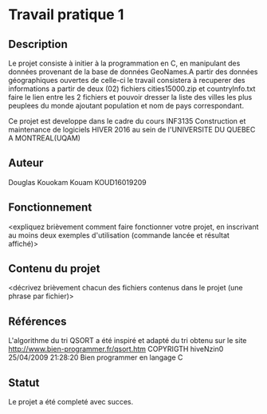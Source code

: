# Travail pratique 1

## Description

 Le projet consiste à initier à la programmation en C, en manipulant des données
provenant de la base de données GeoNames.A partir des données géographiques ouvertes de
celle-ci le travail consistera à recuperer des informations a partir de deux (02) fichiers
cities15000.zip et countryInfo.txt faire le lien entre les 2 fichiers et pouvoir dresser la
liste des villes les plus peuplees du monde ajoutant population et nom de pays correspondant.

 Ce projet est developpe dans le cadre du cours INF3135 Construction et maintenance de logiciels
HIVER 2016 au sein de l'UNIVERSITE DU QUEBEC A MONTREAL(UQAM)

## Auteur

Douglas Kouokam Kouam KOUD16019209

## Fonctionnement

<expliquez brièvement comment faire fonctionner votre projet, en inscrivant
au moins deux exemples d'utilisation (commande lancée et résultat affiché)>

## Contenu du projet

<décrivez brièvement chacun des fichiers contenus dans le projet (une phrase
par fichier)>

## Références

 L'algorithme du tri QSORT a été inspiré et adapté du tri obtenu sur
le site http://www.bien-programmer.fr/qsort.htm
COPYRIGTH hiveNzin0 25/04/2009 21:28:20 Bien programmer en langage C

## Statut

Le projet a été completé avec succes.
